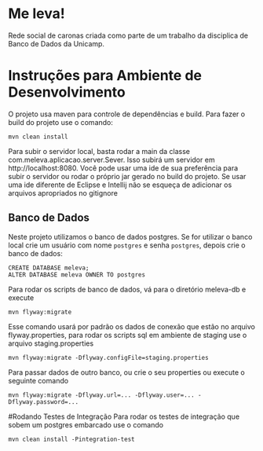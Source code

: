 # Me leva!
Rede social de caronas criada como parte de um trabalho da disciplica de Banco de Dados da Unicamp.

# Instruções para Ambiente de Desenvolvimento

O projeto usa maven para controle de dependências e build. Para fazer o build do projeto use o comando:

```mvn clean install```

Para subir o servidor local, basta rodar a main da classe com.meleva.aplicacao.server.Sever. Isso subirá um servidor em http://localhost:8080. Você pode usar uma ide de sua preferência para subir o servidor ou rodar o próprio jar gerado no build do projeto. Se usar uma ide diferente de Eclipse e Intellij não se esqueça de adicionar os arquivos apropriados no gitignore

## Banco de Dados
Neste projeto utilizamos o banco de dados postgres. Se for utilizar o banco local crie um usuário com nome ```postgres``` e senha ```postgres```, depois crie o banco de dados:

```
CREATE DATABASE meleva;
ALTER DATABASE meleva OWNER TO postgres
```

Para rodar os scripts de banco de dados, vá para o diretório meleva-db e execute

```mvn flyway:migrate```

Esse comando usará por padrão os dados de conexão que estão no arquivo flyway.properties, para rodar os scripts sql em ambiente de staging use o arquivo staging.properties

```mvn flyway:migrate -Dflyway.configFile=staging.properties```

Para passar dados de outro banco, ou crie o seu properties ou execute o seguinte comando

```mvn flyway:migrate -Dflyway.url=... -Dflyway.user=... -Dflyway.password=...```

#Rodando Testes de Integração
Para rodar os testes de integração que sobem um postgres embarcado use o comando

```mvn clean install -Pintegration-test```